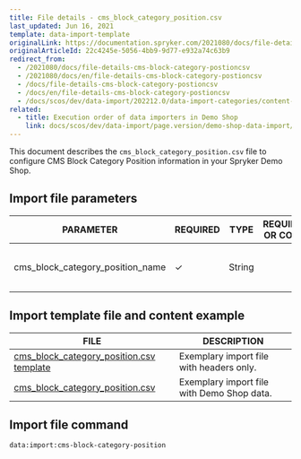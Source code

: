 ```yaml
---
title: File details - cms_block_category_position.csv
last_updated: Jun 16, 2021
template: data-import-template
originalLink: https://documentation.spryker.com/2021080/docs/file-details-cms-block-category-postioncsv
originalArticleId: 22c4245e-5056-4bb9-9d77-e932a74c63b9
redirect_from:
  - /2021080/docs/file-details-cms-block-category-postioncsv
  - /2021080/docs/en/file-details-cms-block-category-postioncsv
  - /docs/file-details-cms-block-category-postioncsv
  - /docs/en/file-details-cms-block-category-postioncsv
  - /docs/scos/dev/data-import/202212.0/data-import-categories/content-management/file-details-cms-block-category-postion.csv.html
related:
  - title: Execution order of data importers in Demo Shop
    link: docs/scos/dev/data-import/page.version/demo-shop-data-import/execution-order-of-data-importers-in-demo-shop.html
---
```


This document describes the `cms_block_category_position.csv` file to configure CMS Block Category Position information in your Spryker Demo Shop.

## Import file parameters



| PARAMETER | REQUIRED | TYPE | REQUIREMENTS OR COMMENTS | DESCRIPTION |
| --- | --- | --- | --- | --- |
| cms_block_category_position_name | &check; | String |  |Name of the CMS block category position.  |


## Import template file and content example



| FILE | DESCRIPTION |
| --- | --- |
| [cms_block_category_position.csv template](https://spryker.s3.eu-central-1.amazonaws.com/docs/Developer+Guide/Back-End/Data+Manipulation/Data+Ingestion/Data+Import/Data+Import+Categories/Content+Management/cms_block_category_position_template.csv) | Exemplary import file with headers only. |
| [cms_block_category_position.csv](https://spryker.s3.eu-central-1.amazonaws.com/docs/Developer+Guide/Back-End/Data+Manipulation/Data+Ingestion/Data+Import/Data+Import+Categories/Content+Management/cms_block_category_position.csv) | Exemplary import file with Demo Shop data. |

## Import file command

```bash
data:import:cms-block-category-position
```
